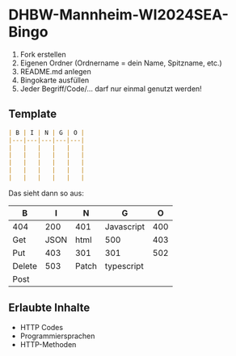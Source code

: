 # DHBW-Mannheim-WI2024SEA-Bingo

1. Fork erstellen
2. Eigenen Ordner (Ordnername = dein Name, Spitzname, etc.)
3. README.md anlegen
4. Bingokarte ausfüllen
5. Jeder Begriff/Code/... darf nur einmal genutzt werden!

## Template

``` markdown
| B | I | N | G | O |
|---|---|---|---|---|
|   |   |   |   |   |
|   |   |   |   |   |
|   |   |   |   |   |
|   |   |   |   |   |
|   |   |   |   |   |
```

Das sieht dann so aus:

| B | I | N | G | O |
|---|---|---|---|---|
|  404 | 200  |  401 |  Javascript | 400  |
|  Get |  JSON | html  | 500  | 403  |
| Put  | 403  |  301 | 301  |  502 |
|  Delete | 503  | Patch  | typescript  |   |
|  Post |   |   |   |   |

## Erlaubte Inhalte
- HTTP Codes
- Programmiersprachen
- HTTP-Methoden
